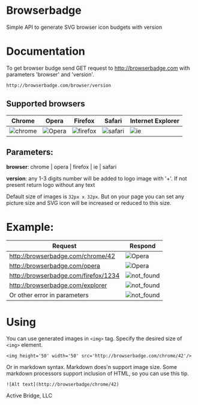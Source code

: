 Browserbadge
=

Simple API to generate SVG browser icon budgets with version

Documentation
=
To get browser budge send GET request to http://browserbadge.com with parameters 'browser' and 'version'.

`http://browserbadge.com/browser/version`

Supported browsers
-
Chrome  | Opera | Firefox | Safari | Internet Explorer
-------- | -------- | -------- | -------- | -------- 
![chrome](http://browserbadge.com/chrome) | ![Opera](http://browserbadge.com/opera) | ![firefox](http://browserbadge.com/firefox) | ![safari](http://browserbadge.com/safari) |  ![ie](http://browserbadge.com/ie)

Parameters:
-
**browser**: chrome | opera | firefox | ie | safari

**version**: any 1-3 digits number will be added to logo image with '+'. If not present return logo without any text

Default size of images is `32px x 32px`. But on your page you can set any picture size and SVG icon will be increased or reduced to this size.

Example:
=
Request  | Respond
-------- | --------
http://browserbadge.com/chrome/42 | ![Opera](http://browserbadge.com/chrome/42) 
http://browserbadge.com/opera | ![Opera](http://browserbadge.com/opera)
http://browserbadge.com/firefox/1234 | ![not_found](http://browserbadge.com/not_found)
http://browserbadge.com/explorer | ![not_found](http://browserbadge.com/not_found)
Or other error in parameters | ![not_found](http://browserbadge.com/not_found)

Using
=
You can use generated images in `<img>` tag. Specify the desired size of `<img>` element.
```
<img height='50' width='50' src='http://browserbadge.com/chrome/42'/>
```
Or in markdown syntax. Markdown does'n support image size. Some markdown processors support inclusion of HTML, so you can use this tip.
```
![Alt text](http://browserbadge/chrome/42)
```

Active Bridge, LLC

